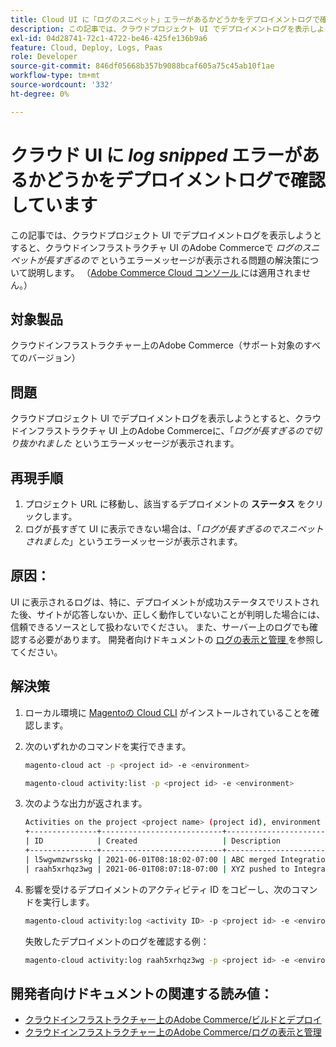```yaml
---
title: Cloud UI に「ログのスニペット」エラーがあるかどうかをデプロイメントログで確認しています
description: この記事では、クラウドプロジェクト UI でデプロイメントログを表示しようとすると、「長すぎたので、Adobe Commerceでログが切り抜かれました」というエラーメッセージが表示される問題の解決策を説明します。
exl-id: 04d28741-72c1-4722-be46-425fe136b9a6
feature: Cloud, Deploy, Logs, Paas
role: Developer
source-git-commit: 846df05668b357b9088bcaf605a75c45ab10f1ae
workflow-type: tm+mt
source-wordcount: '332'
ht-degree: 0%

---
```


# クラウド UI に *log snipped* エラーがあるかどうかをデプロイメントログで確認しています

この記事では、クラウドプロジェクト UI でデプロイメントログを表示しようとすると、クラウドインフラストラクチャ UI のAdobe Commerceで *ログのスニペットが長すぎるので* というエラーメッセージが表示される問題の解決策について説明します。 （[Adobe Commerce Cloud コンソール ](https://console.adobecommerce.com/) には適用されません。）

## 対象製品

クラウドインフラストラクチャー上のAdobe Commerce（サポート対象のすべてのバージョン）

## 問題

クラウドプロジェクト UI でデプロイメントログを表示しようとすると、クラウドインフラストラクチャ UI 上のAdobe Commerceに、「*ログが長すぎるので切り抜かれました* というエラーメッセージが表示されます。

## 再現手順

1. プロジェクト URL に移動し、該当するデプロイメントの **ステータス** をクリックします。
1. ログが長すぎて UI に表示できない場合は、「*ログが長すぎるのでスニペットされました*」というエラーメッセージが表示されます。

## 原因：

UI に表示されるログは、特に、デプロイメントが成功ステータスでリストされた後、サイトが応答しないか、正しく動作していないことが判明した場合には、信頼できるソースとして扱わないでください。 また、サーバー上のログでも確認する必要があります。 開発者向けドキュメントの [ ログの表示と管理 ](https://experienceleague.adobe.com/docs/commerce-cloud-service/user-guide/develop/test/log-locations.html) を参照してください。

## 解決策

1. ローカル環境に [Magentoの Cloud CLI](https://experienceleague.adobe.com/docs/commerce-cloud-service/user-guide/dev-tools/cloud-cli.html) がインストールされていることを確認します。
1. 次のいずれかのコマンドを実行できます。

   ```bash
   magento-cloud act -p <project id> -e <environment>
   ```

   ```bash
   magento-cloud activity:list -p <project id> -e <environment>
   ```

1. 次のような出力が返されます。

   ```bash
   Activities on the project <project name> (project id), environment <environment>:
   +---------------+---------------------------+-------------------------------------+----------+----------+---------+
   | ID            | Created                   | Description                         | Progress | State    | Result  |
   +---------------+---------------------------+-------------------------------------+----------+----------+---------+
   | l5wgwmzwrsskg | 2021-06-01T08:18:02-07:00 | ABC merged Integration into Staging | 100%     | complete | success |
   | raah5xrhqz3wg | 2021-06-01T08:07:18-07:00 | XYZ pushed to Integration           | 100%     | complete | failure |
   ```

1. 影響を受けるデプロイメントのアクティビティ ID をコピーし、次のコマンドを実行します。

   ```bash
   magento-cloud activity:log <activity ID> -p <project id> -e <environment>
   ```

   失敗したデプロイメントのログを確認する例：

   ```bash
   magento-cloud activity:log raah5xrhqz3wg -p <project id> -e <environment>
   ```

## 開発者向けドキュメントの関連する読み値：

* [ クラウドインフラストラクチャー上のAdobe Commerce/ビルドとデプロイ ](https://experienceleague.adobe.com/docs/commerce-cloud-service/user-guide/configure/env/configure-env-yaml.html)
* [ クラウドインフラストラクチャー上のAdobe Commerce/ログの表示と管理 ](https://experienceleague.adobe.com/docs/commerce-cloud-service/user-guide/develop/test/log-locations.html)
